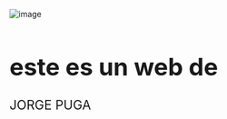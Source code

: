 ![image](https://github.com/user-attachments/assets/e25e6af3-bdcd-4c40-b1d6-543f7e330cb1)

<!DOCTYPE html>
<html>
<body>

<h1 style="font-size:300%;">este es un web de</h1>
<p style="font-size:160%;">JORGE PUGA</p>

</body>
</html>
